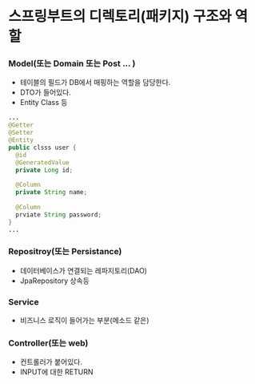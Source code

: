 # 스프링부트의 디렉토리(패키지) 구조와 역할

### Model(또는 Domain 또는 Post … )
* 테이블의 필드가 DB에서 매핑하는 역할을 담당한다.
* DTO가 들어있다.
* Entity Class 등
```Java
...
@Getter
@Setter
@Entity
public clsss user {
  @id
  @GeneratedValue
  private Long id;
  
  @Column
  private String name;
  
  @Column
  prviate String password;
}
...
```

### Repositroy(또는 Persistance)
* 데이터베이스가 연결되는 레파지토리(DAO)
* JpaRepository 상속등

### Service
* 비즈니스 로직이 들어가는 부분(메소드 같은)

### Controller(또는 web)
* 컨트롤러가 붙어있다.
* INPUT에 대한 RETURN
